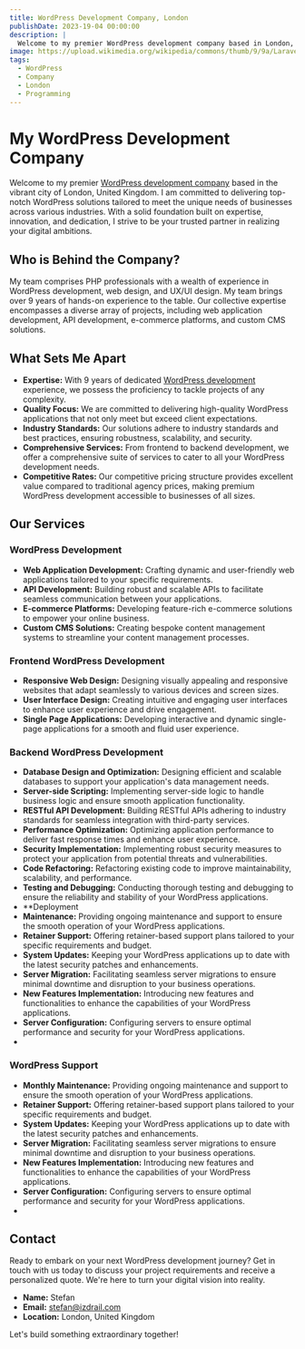 ```yaml
---
title: WordPress Development Company, London
publishDate: 2023-19-04 00:00:00
description: |
  Welcome to my premier WordPress development company based in London, UK. I specialize in delivering top-notch WordPress solutions tailored to meet the unique needs of businesses across various industries.
image: https://upload.wikimedia.org/wikipedia/commons/thumb/9/9a/Laravel.svg/1969px-Laravel.svg.png
tags:
  - WordPress
  - Company
  - London
  - Programming
---
```

# My WordPress Development Company

Welcome to my premier [WordPress development company](https://lzomedia.com) based in the vibrant city of London, United Kingdom.
I am committed to delivering top-notch WordPress solutions tailored to meet the unique needs of businesses across various industries.
With a solid foundation built on expertise, innovation, and dedication, I strive to be your trusted partner in realizing your digital ambitions.

## Who is Behind the Company?

My team comprises PHP professionals with a wealth of experience in WordPress development,
web design, and UX/UI design.
My team brings over 9 years of hands-on experience to the table.
Our collective expertise encompasses a diverse array of projects,
including web application development, API development, e-commerce platforms, and custom CMS solutions.

## What Sets Me Apart

- **Expertise:** With 9 years of dedicated [WordPress development](https://izdrail.com) experience, we possess the proficiency to tackle projects of any complexity.
- **Quality Focus:** We are committed to delivering high-quality WordPress applications that not only meet but exceed client expectations.
- **Industry Standards:** Our solutions adhere to industry standards and best practices, ensuring robustness, scalability, and security.
- **Comprehensive Services:** From frontend to backend development, we offer a comprehensive suite of services to cater to all your WordPress development needs.
- **Competitive Rates:** Our competitive pricing structure provides excellent value compared to traditional agency prices, making premium WordPress development accessible to businesses of all sizes.

## Our Services

### WordPress Development

- **Web Application Development:** Crafting dynamic and user-friendly web applications tailored to your specific requirements.
- **API Development:** Building robust and scalable APIs to facilitate seamless communication between your applications.
- **E-commerce Platforms:** Developing feature-rich e-commerce solutions to empower your online business.
- **Custom CMS Solutions:** Creating bespoke content management systems to streamline your content management processes.

### Frontend WordPress Development

- **Responsive Web Design:** Designing visually appealing and responsive websites that adapt seamlessly to various devices and screen sizes.
- **User Interface Design:** Creating intuitive and engaging user interfaces to enhance user experience and drive engagement.
- **Single Page Applications:** Developing interactive and dynamic single-page applications for a smooth and fluid user experience.

### Backend WordPress Development

- **Database Design and Optimization:** Designing efficient and scalable databases to support your application's data management needs.
- **Server-side Scripting:** Implementing server-side logic to handle business logic and ensure smooth application functionality.
- **RESTful API Development:** Building RESTful APIs adhering to industry standards for seamless integration with third-party services.
- **Performance Optimization:** Optimizing application performance to deliver fast response times and enhance user experience.
- **Security Implementation:** Implementing robust security measures to protect your application from potential threats and vulnerabilities.
- **Code Refactoring:** Refactoring existing code to improve maintainability, scalability, and performance.
- **Testing and Debugging:** Conducting thorough testing and debugging to ensure the reliability and stability of your WordPress applications.
- **Deployment
- **Maintenance:** Providing ongoing maintenance and support to ensure the smooth operation of your WordPress applications.
- **Retainer Support:** Offering retainer-based support plans tailored to your specific requirements and budget.
- **System Updates:** Keeping your WordPress applications up to date with the latest security patches and enhancements.
- **Server Migration:** Facilitating seamless server migrations to ensure minimal downtime and disruption to your business operations.
- **New Features Implementation:** Introducing new features and functionalities to enhance the capabilities of your WordPress applications.
- **Server Configuration:** Configuring servers to ensure optimal performance and security for your WordPress applications.
-

### WordPress Support

- **Monthly Maintenance:** Providing ongoing maintenance and support to ensure the smooth operation of your WordPress applications.
- **Retainer Support:** Offering retainer-based support plans tailored to your specific requirements and budget.
- **System Updates:** Keeping your WordPress applications up to date with the latest security patches and enhancements.
- **Server Migration:** Facilitating seamless server migrations to ensure minimal downtime and disruption to your business operations.
- **New Features Implementation:** Introducing new features and functionalities to enhance the capabilities of your WordPress applications.
- **Server Configuration:** Configuring servers to ensure optimal performance and security for your WordPress applications.
-


## Contact

Ready to embark on your next WordPress development journey?
Get in touch with us today to discuss your project requirements and receive a personalized quote.
We're here to turn your digital vision into reality.

- **Name:** Stefan
- **Email:** stefan@izdrail.com
- **Location:** London, United Kingdom

Let's build something extraordinary together!
